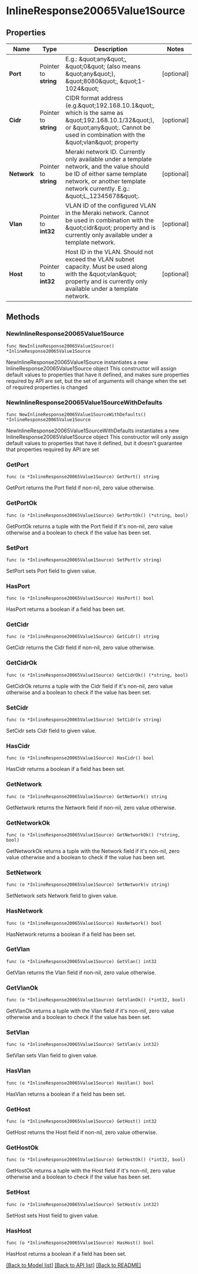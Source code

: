 # InlineResponse20065Value1Source

## Properties

Name | Type | Description | Notes
------------ | ------------- | ------------- | -------------
**Port** | Pointer to **string** | E.g.: \&quot;any\&quot;, \&quot;0\&quot; (also means \&quot;any\&quot;), \&quot;8080\&quot;, \&quot;1-1024\&quot; | [optional] 
**Cidr** | Pointer to **string** | CIDR format address (e.g.\&quot;192.168.10.1\&quot;, which is the same as \&quot;192.168.10.1/32\&quot;), or \&quot;any\&quot;. Cannot be used in combination with the \&quot;vlan\&quot; property | [optional] 
**Network** | Pointer to **string** | Meraki network ID. Currently only available under a template network, and the value should be ID of either same template network, or another template network currently. E.g.: \&quot;L_12345678\&quot;. | [optional] 
**Vlan** | Pointer to **int32** | VLAN ID of the configured VLAN in the Meraki network. Cannot be used in combination with the \&quot;cidr\&quot; property and is currently only available under a template network. | [optional] 
**Host** | Pointer to **int32** | Host ID in the VLAN. Should not exceed the VLAN subnet capacity. Must be used along with the \&quot;vlan\&quot; property and is currently only available under a template network. | [optional] 

## Methods

### NewInlineResponse20065Value1Source

`func NewInlineResponse20065Value1Source() *InlineResponse20065Value1Source`

NewInlineResponse20065Value1Source instantiates a new InlineResponse20065Value1Source object
This constructor will assign default values to properties that have it defined,
and makes sure properties required by API are set, but the set of arguments
will change when the set of required properties is changed

### NewInlineResponse20065Value1SourceWithDefaults

`func NewInlineResponse20065Value1SourceWithDefaults() *InlineResponse20065Value1Source`

NewInlineResponse20065Value1SourceWithDefaults instantiates a new InlineResponse20065Value1Source object
This constructor will only assign default values to properties that have it defined,
but it doesn't guarantee that properties required by API are set

### GetPort

`func (o *InlineResponse20065Value1Source) GetPort() string`

GetPort returns the Port field if non-nil, zero value otherwise.

### GetPortOk

`func (o *InlineResponse20065Value1Source) GetPortOk() (*string, bool)`

GetPortOk returns a tuple with the Port field if it's non-nil, zero value otherwise
and a boolean to check if the value has been set.

### SetPort

`func (o *InlineResponse20065Value1Source) SetPort(v string)`

SetPort sets Port field to given value.

### HasPort

`func (o *InlineResponse20065Value1Source) HasPort() bool`

HasPort returns a boolean if a field has been set.

### GetCidr

`func (o *InlineResponse20065Value1Source) GetCidr() string`

GetCidr returns the Cidr field if non-nil, zero value otherwise.

### GetCidrOk

`func (o *InlineResponse20065Value1Source) GetCidrOk() (*string, bool)`

GetCidrOk returns a tuple with the Cidr field if it's non-nil, zero value otherwise
and a boolean to check if the value has been set.

### SetCidr

`func (o *InlineResponse20065Value1Source) SetCidr(v string)`

SetCidr sets Cidr field to given value.

### HasCidr

`func (o *InlineResponse20065Value1Source) HasCidr() bool`

HasCidr returns a boolean if a field has been set.

### GetNetwork

`func (o *InlineResponse20065Value1Source) GetNetwork() string`

GetNetwork returns the Network field if non-nil, zero value otherwise.

### GetNetworkOk

`func (o *InlineResponse20065Value1Source) GetNetworkOk() (*string, bool)`

GetNetworkOk returns a tuple with the Network field if it's non-nil, zero value otherwise
and a boolean to check if the value has been set.

### SetNetwork

`func (o *InlineResponse20065Value1Source) SetNetwork(v string)`

SetNetwork sets Network field to given value.

### HasNetwork

`func (o *InlineResponse20065Value1Source) HasNetwork() bool`

HasNetwork returns a boolean if a field has been set.

### GetVlan

`func (o *InlineResponse20065Value1Source) GetVlan() int32`

GetVlan returns the Vlan field if non-nil, zero value otherwise.

### GetVlanOk

`func (o *InlineResponse20065Value1Source) GetVlanOk() (*int32, bool)`

GetVlanOk returns a tuple with the Vlan field if it's non-nil, zero value otherwise
and a boolean to check if the value has been set.

### SetVlan

`func (o *InlineResponse20065Value1Source) SetVlan(v int32)`

SetVlan sets Vlan field to given value.

### HasVlan

`func (o *InlineResponse20065Value1Source) HasVlan() bool`

HasVlan returns a boolean if a field has been set.

### GetHost

`func (o *InlineResponse20065Value1Source) GetHost() int32`

GetHost returns the Host field if non-nil, zero value otherwise.

### GetHostOk

`func (o *InlineResponse20065Value1Source) GetHostOk() (*int32, bool)`

GetHostOk returns a tuple with the Host field if it's non-nil, zero value otherwise
and a boolean to check if the value has been set.

### SetHost

`func (o *InlineResponse20065Value1Source) SetHost(v int32)`

SetHost sets Host field to given value.

### HasHost

`func (o *InlineResponse20065Value1Source) HasHost() bool`

HasHost returns a boolean if a field has been set.


[[Back to Model list]](../README.md#documentation-for-models) [[Back to API list]](../README.md#documentation-for-api-endpoints) [[Back to README]](../README.md)


